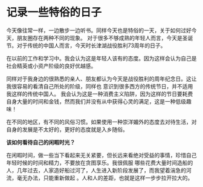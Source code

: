 # 记录一些特俗的日子


今天像往常一样，一边散步一边听书。同样今天也是特俗的一天，关于如何过好今天，朋友圈存在两种不同的现象。
对于很多不够成熟的年轻人而言，今天是圣诞节。对于传统的中国人而言，今天时长津湖战役胜利73周年的日子。

在以前的工作和学习中。我会认为这是年轻人该有的态度。因为这样会认为自己是社会精英或小资产阶级的良好优越感。

同样对于我身边的很熟悉的亲人、朋友都认为今天是战役胜利的周年纪念日。这让我很容易的看清自己所处的阶级，同样也
意识到很多西方的传统节日，并不适用我这样的传统中国人。 我会认为这是一种消费主义陷阱，因为这样的节日要耗费
自身大量的时间和金钱，然而我们并没有从中获得心灵的满足，这是一种低级趣味！

在不同的地区，有不同的风俗习惯。如果使用一种崇洋媚外的态度去对待生活，对自身的发展是不太好的，更好的态度就是入乡随俗。


**该如何看待自己的闲暇时光？**    

在闲暇时间，做一些当下看起来无关紧要，但长远来看绝对受益的事情，珍惜自己年轻时候的时间和精力，不要放在贪图享乐。我很佩服
哪些花费大量时间造船的人，几年过去，人家造好船过河了，人生进入新阶段发展了，而我望着湍急的河流，毫无办法，只能重新做起
。人和人的差距，也就是这样一步步拉开拉大的。



